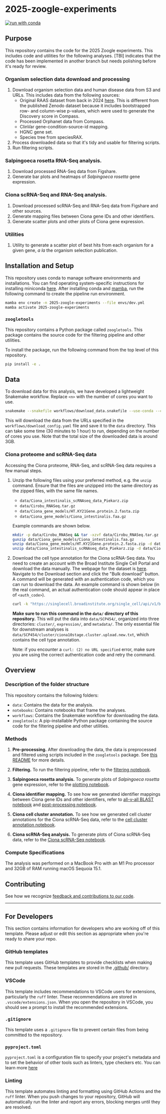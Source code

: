# 2025-zoogle-experiments

[![run with conda](https://img.shields.io/badge/run%20with-conda-3EB049?labelColor=000000&logo=anaconda)](https://docs.conda.io/projects/miniconda/en/latest/)

## Purpose

This repository contains the code for the 2025 Zoogle experiments. This includes code and utilities for the following analyses.
[TBI] indicates that the code has been implemented in another branch but needs polishing before it's ready for review.

### Organism selection data download and processing

1. Download organism selection data and human disease data from S3 and URLs. This includes data from the following sources:
    - Original RAAS dataset from back in 2024 [here](https://github.com/Arcadia-Science/raas-organism-prioritization). This is different from the published Zenodo dataset because it includes bootstrapped row- and column-wise p-values, which were used to generate the Discovery score in Compass.
    - Processed Orphanet data from Compass.
    - ClinVar gene-condition-source-id mapping.
    - HGNC gene set.
    - Species tree from speciesRAX.
1. Process downloaded data so that it's tidy and usable for filtering scripts.
1. Run filtering scripts.

### Salpingoeca rosetta RNA-Seq analysis.

1. Download processed RNA-Seq data from Figshare.
1. Generate bar plots and heatmaps of *Salpingoeca rosetta* gene expression.

### Ciona scRNA-Seq and RNA-Seq analysis.

1. Download processed scRNA-Seq and RNA-Seq data from Figshare and other sources.
1. Generate mapping files between Ciona gene IDs and other identifiers.
1. Generate scatter plots and other plots of Ciona gene expression.

### Utilities

1. Utility to generate a scatter plot of best hits from each organism for a given gene, *a la* the organism selection publication.

## Installation and Setup

This repository uses conda to manage software environments and installations. You can find operating system-specific instructions for installing miniconda [here](https://docs.conda.io/projects/miniconda/en/latest/). After installing conda and [mamba](https://mamba.readthedocs.io/en/latest/), run the following command to create the pipeline run environment.

```bash
mamba env create -n 2025-zoogle-experiments --file envs/dev.yml
mamba activate 2025-zoogle-experiments
```

### `zoogletools`

This repository contains a Python package called `zoogletools`. This package contains the source code for the filtering pipeline and other utilities.

To install the package, run the following command from the top level of this repository.

```bash
pip install -e .
```

## Data

To download data for this analysis, we have developed a lightweight Snakemake workflow. Replace `<n>` with the number of cores you want to use.

```bash
snakemake --snakefile workflows/download_data.snakefile --use-conda --cores <n>
```

This will download the data from the URLs specified in the `workflows/download_config.yaml` file and save it to the `data` directory. This can take some time (30 minutes to 1 hour) to run, depending on the number of cores you use. Note that the total size of the downloaded data is around 3GB.

### Ciona proteome and scRNA-Seq data

Accessing the Ciona proteome, RNA-Seq, and scRNA-Seq data requires a few manual steps.

1. Unzip the following files using your preferred method, e.g. the `unzip` command. Ensure that the files are unzipped into the same directory as the zipped files, with the same file names.
   - `data/Ciona_intestinalis_scRNAseq_data_Piekarz.zip`
   - `data/Cirobu_RNASeq.tar.gz`
   - `data/Ciona_gene_models/HT.KY21Gene.protein.2.fasta.zip`
   - `data/Ciona_gene_models/Ciona_intestinalis.faa.gz`

    Example commands are shown below.
    ```bash
    mkdir -p data/Cirobu_RNASeq && tar -xzvf data/Cirobu_RNASeq.tar.gz -C data/Cirobu_RNASeq
    gunzip data/Ciona_gene_models/Ciona_intestinalis.faa.gz
    unzip data/Ciona_gene_models/HT.KY21Gene.protein.2.fasta.zip -d data/Ciona_gene_models/HT.KY21Gene.protein.2.fasta
    unzip data/Ciona_intestinalis_scRNAseq_data_Piekarz.zip -d data/Ciona_intestinalis_scRNAseq_data_Piekarz
    ```

2. Download the cell type annotation for the Ciona scRNA-Seq data. You need to create an account with the Broad Institute Single Cell Portal and download the data manually. The webpage for the dataset is [here](https://singlecell.broadinstitute.org/single_cell/study/SCP454/comprehensive-single-cell-transcriptome-lineages-of-a-proto-vertebrate). Navigate to the Download section and click the "Bulk download" button. A command will be generated with an authentication code, which you can run to download the data. An example command is shown below (in the real command, an actual authentication code should appear in place of `<auth_code>`).

    ```bash
    curl -k "https://singlecell.broadinstitute.org/single_cell/api/v1/bulk_download/generate_curl_config?accessions=SCP454&auth_code=<auth_code>&directory=all&context=study"  -o cfg.txt; curl -K cfg.txt && rm cfg.txt
    ```

    __Make sure to run this command in the `data/` directory of this repository.__ This will put the data into `data/SCP454/`, organized into three directories: `cluster/`, `expression/`, and `metadata/`. The only essential file for downstream analyses is `data/SCP454/cluster/ciona10stage.cluster.upload.new.txt`, which contains the cell type annotation.

    Note: if you encounter a `curl: (2) no URL specified` error, make sure you are using the correct authentication code and retry the command.

## Overview

### Description of the folder structure

This repository contains the following folders:
- `data`: Contains the data for the analysis.
- `notebooks`: Contains notebooks that frame the analyses.
- `workflows`: Contains the Snakemake workflow for downloading the data.
- `zoogletools`: A pip-installable Python package containing the source code for the filtering pipeline and other utilities.


### Methods

1. **Pre-processing.** After downloading the data, the data is preprocessed and filtered using scripts included in the `zoogletools` package. See [this README](zoogletools/data_processing/README.md) for more details.

1. **Filtering.** To run the filtering pipeline, refer to the [filtering notebook](notebooks/1_filtering.ipynb).

1. **Salpingoeca rosetta analysis.** To generate plots of *Salpingoeca rosetta* gene expression, refer to the [plotting notebook](notebooks/Salpingoeca-rosetta/2_salpingoeca-rosetta-expression.ipynb).

1. **Ciona identifier mapping.** To see how we generated identifier mappings between Ciona gene IDs and other identifiers, refer to [all-v-all BLAST notebook](notebooks/Ciona-intestinalis/3_ciona-all-v-all-blast.ipynb) and [post-processing notebook](notebooks/Ciona-intestinalis/4_ciona-blast-processing.ipynb).

1. **Ciona cell cluster annotation.** To see how we generated cell cluster annotations for the Ciona scRNA-Seq data, refer to the [cell cluster annotation notebook](notebooks/Ciona-intestinalis/5_ciona-cell-cluster-annotation.ipynb).

1. **Ciona scRNA-Seq analysis.** To generate plots of Ciona scRNA-Seq data, refer to the [Ciona scRNA-Seq notebook](notebooks/Ciona-intestinalis/6_ciona-scrnaseq-expression.ipynb).

### Compute Specifications

The analysis was performed on a MacBook Pro with an M1 Pro processor and 32GB of RAM running macOS Sequoia 15.1.

## Contributing

See how we recognize [feedback and contributions to our code](https://github.com/Arcadia-Science/arcadia-software-handbook/blob/main/guides-and-standards/guide-credit-for-contributions.md).

---
## For Developers

This section contains information for developers who are working off of this template. Please adjust or edit this section as appropriate when you're ready to share your repo.

### GitHub templates

This template uses GitHub templates to provide checklists when making new pull requests. These templates are stored in the [.github/](./.github/) directory.

### VSCode

This template includes recommendations to VSCode users for extensions, particularly the `ruff` linter. These recommendations are stored in `.vscode/extensions.json`. When you open the repository in VSCode, you should see a prompt to install the recommended extensions.

### `.gitignore`

This template uses a `.gitignore` file to prevent certain files from being committed to the repository.

### `pyproject.toml`

`pyproject.toml` is a configuration file to specify your project's metadata and to set the behavior of other tools such as linters, type checkers etc. You can learn more [here](https://packaging.python.org/en/latest/guides/writing-pyproject-toml/)

### Linting

This template automates linting and formatting using GitHub Actions and the `ruff` linter. When you push changes to your repository, GitHub will automatically run the linter and report any errors, blocking merges until they are resolved.
